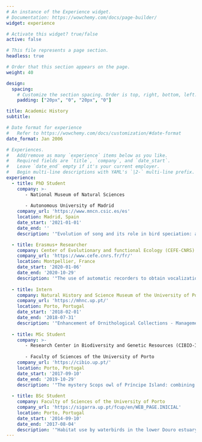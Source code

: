 ```yaml
---
# An instance of the Experience widget.
# Documentation: https://wowchemy.com/docs/page-builder/
widget: experience

# Activate this widget? true/false
active: false

# This file represents a page section.
headless: true

# Order that this section appears on the page.
weight: 40

design:
  spacing:
    # Customize the section spacing. Order is top, right, bottom, left.
    padding: ["20px", "0", "20px", "0"]

title: Academic History
subtitle:

# Date format for experience
#   Refer to https://wowchemy.com/docs/customization/#date-format
date_format: Jan 2006

# Experiences.
#   Add/remove as many `experience` items below as you like.
#   Required fields are `title`, `company`, and `date_start`.
#   Leave `date_end` empty if it's your current employer.
#   Begin multi-line descriptions with YAML's `|2-` multi-line prefix.
experience:
  - title: PhD Student
    company: >-
       - National Museum of Natural Sciences
      
       - Autonomous University of Madrid
    company_url: 'https://www.mncn.csic.es/es'
    location: Madrid, Spain
    date_start: '2021-01-01'
    date_end: ''
    description: '"Evolution of song and its role in bird speciation: an integrative study in two recent radiations on oceanic islands", supervised by Borja Milá and Christophe Thébaud'

  - title: Erasmus+ Researcher
    company: Center of Evolutionary and functional Ecology (CEFE-CNRS)
    company_url: 'https://www.cefe.cnrs.fr/fr/'
    location: Montpellier, France
    date_start: '2020-01-06'
    date_end: '2020-10-29'
    description: '"The use of automatic recorders to obtain vocalizations data in difficult terrains: the case of the Príncipe Scops owl", supervised by Claire Doutrelant, Martim Melo and Yves Bas'
  
  - title: Intern
    company: Natural History and Science Museum of the University of Porto (MHNC-UP)
    company_url: 'https://mhnc.up.pt/'
    location: Porto, Portugal
    date_start: '2018-02-01'
    date_end: '2018-07-31'
    description: '"Enhancement of Ornithological Collections - Management of the MHNC-UP Hummingbird Collection", supervised by Ricardo Jorge Lopes'
    
  - title: MSc Student
    company: >-
       - Research Center in Biodiversity and Genetic Resources (CIBIO-InBIO)
      
       - Faculty of Sciences of the University of Porto 
    company_url: 'https://cibio.up.pt/'
    location: Porto, Portugal
    date_start: '2017-09-10'
    date_end: '2019-10-29'
    description: '"The mystery Scops owl of Príncipe Island: combining evidence for a species description and assessment of its conservation status", supervised by Martim Melo, Angelica Crottini and Ricardo Faustino de Lima'
  
  - title: BSc Student
    company: Faculty of Sciences of the University of Porto
    company_url: 'https://sigarra.up.pt/fcup/en/WEB_PAGE.INICIAL'
    location: Porto, Portugal
    date_start: '2014-09-10'
    date_end: '2017-08-04'
    description: '"Habitat use by waterbirds in the lower Douro estuary", supervised by David Gonçalves, Tiago Múrias, Tiago Rodrigues and Paulo Faria'
---
```

